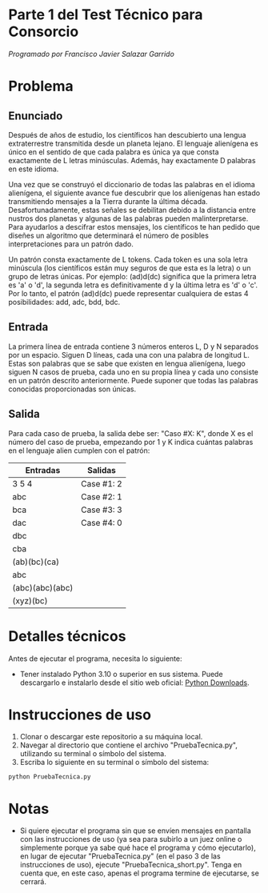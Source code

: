 # Parte 1 del Test Técnico para Consorcio
*Programado por Francisco Javier Salazar Garrido*

# Problema
## Enunciado
Después de años de estudio, los científicos han descubierto una lengua extraterrestre transmitida desde un planeta lejano. El lenguaje alienígena es único en el sentido de que cada palabra es única ya que consta exactamente de L letras minúsculas. Además, hay exactamente D palabras en este idioma.

Una vez que se construyó el diccionario de todas las palabras en el idioma alienígena, el siguiente avance fue descubrir que los alienígenas han estado transmitiendo mensajes a la Tierra durante la última década. Desafortunadamente, estas señales se debilitan debido a la distancia entre nustros dos planetas y algunas de las palabras pueden malinterpretarse. Para ayudarlos a descifrar estos mensajes, los científicos te han pedido que diseñes un algoritmo que determinará el número de posibles interpretaciones para un patrón dado.

Un patrón consta exactamente de L tokens. Cada token es una sola letra minúscula (los científicos están muy seguros de que esta es la letra) o un grupo de letras únicas. Por ejemplo: (ad)d(dc) significa que la primera letra es 'a' o 'd', la segunda letra es definitivamente d y la última letra es 'd' o 'c'. Por lo tanto, el patrón (ad)d(dc) puede representar cualquiera de estas 4 posibilidades: add, adc, bdd, bdc.

## Entrada
La primera línea de entrada contiene 3 números enteros L, D y N separados por un espacio. Siguen D líneas, cada una con una palabra de longitud L. Estas son palabras que se sabe que existen en lengua alienígena, luego siguen N casos de prueba, cada uno en su propia línea y cada uno consiste en un patrón descrito anteriormente. Puede suponer que todas las palabras conocidas proporcionadas son únicas.

## Salida
Para cada caso de prueba, la salida debe ser: "Caso #X: K", donde X es el número del caso de prueba, empezando por 1 y K indica cuántas palabras en el lenguaje alien cumplen con el patrón:

|      Entradas     |      Salidas      |
| ----------------- | ----------------- |
| 3 5 4             | Case #1: 2        |
| abc               | Case #2: 1        |
| bca               | Case #3: 3        |
| dac               | Case #4: 0        |
| dbc               |                   |
| cba               |                   |
| (ab)(bc)(ca)      |                   |
| abc               |                   |
| (abc)(abc)(abc)   |                   |
| (xyz)(bc)         |                   |

# Detalles técnicos
Antes de ejecutar el programa, necesita lo siguiente:
- Tener instalado Python 3.10 o superior en sus sistema. Puede descargarlo e instalarlo desde el sitio web oficial: [Python Downloads](https://www.python.org/downloads/).

# Instrucciones de uso
1. Clonar o descargar este repositorio a su máquina local.
2. Navegar al directorio que contiene el archivo "PruebaTecnica.py", utilizando su terminal o símbolo del sistema.
3. Escriba lo siguiente en su terminal o símbolo del sistema:
``` 
python PruebaTecnica.py
```

# Notas
- Si quiere ejecutar el programa sin que se envíen mensajes en pantalla con las instrucciones de uso (ya sea para subirlo a un juez online o simplemente porque ya sabe qué hace el programa y cómo ejecutarlo), en lugar de ejecutar "PruebaTecnica.py" (en el paso 3 de las instrucciones de uso), ejecute "PruebaTecnica_short.py". Tenga en cuenta que, en este caso, apenas el programa termine de ejecutarse, se cerrará.